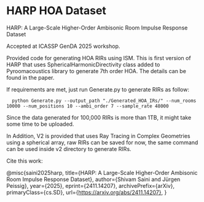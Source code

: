 # HARP HOA Dataset
HARP: A Large-Scale Higher-Order Ambisonic Room Impulse Response Dataset

Accepted at ICASSP GenDA 2025 workshop.

Provided code for generating HOA RIRs using ISM. 
This is first version of HARP that uses SphericalHarmonicDirectivity class added to Pyroomacoustics library to generate 7th order HOA.
The details can be found in the paper.

If requirements are met, just run Generate.py to generate RIRs as follow:

      python Generate.py --output_path "./Generated_HOA_IRs/" --num_rooms 10000 --num_positions 10 --ambi_order 7 --sample_rate 48000

Since the data generated for 100,000 RIRs is more than 1TB, it might take some time to be uploaded.

In Addition, V2 is provided that uses Ray Tracing in Complex Geometries using a spherical array, raw RIRs can be saved for now, the same command can be used inside v2 directory to generate RIRs.

Cite this work: 

@misc{saini2025harp,
      title={HARP: A Large-Scale Higher-Order Ambisonic Room Impulse Response Dataset}, 
      author={Shivam Saini and Jürgen Peissig},
      year={2025},
      eprint={2411.14207},
      archivePrefix={arXiv},
      primaryClass={cs.SD},
      url={https://arxiv.org/abs/2411.14207}, 
}
